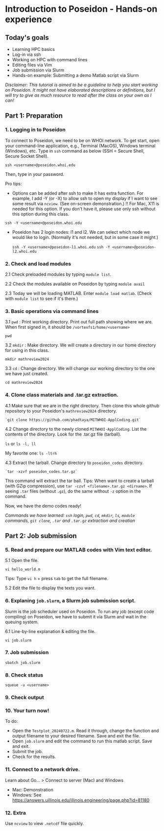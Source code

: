 # Introduction to Poseidon - Hands-on experience

## Today's goals

* Learning HPC basics
* Log-in via ssh
* Working on HPC with command lines
* Editing files via Vim
* Job submission via Slurm
* Hands-on example: Submitting a demo Matlab script via Slurm

*Disclaimer: This tutorial is aimed to be a guideline to help you start working on Poseidon. It might not have elaborated descriptions or definitions, but I will try to give as much resource to read after the class on your own as I can!*

## Part 1: Preparation

### 1. Logging in to Poseidon

To connect to Poseidon, we need to be on WHOI network. To get start, open your command-line application, e.g., Terminal (MacOS), Windows terminal (Windows), etc. Type in `ssh` command as below (SSH = Secure Shell, Secure Socket Shell).

`ssh <username>@poseidon.whoi.edu`

Then, type in your password.

Pro tips:
- Options can be added after ssh to make it has extra function. For example, I add -Y (or -X) to allow ssh to open my display if I want to see some result via `ncview`. (See on-screen demonstration.) !! For Mac, X11 is needed for this option. If you don't have it, please use only ssh without this option during this class.

`ssh -Y <username>@poseidon.whoi.edu`

- Poseidon has 2 login nodes: l1 and l2. We can select which node we would like to login. (Normally it's not needed, but in some case it might.)

    `ssh -Y <username>@poseidon-l1.whoi.edu`   `ssh -Y <username>@poseidon-l2.whoi.edu`

### 2. Check and load modules

2.1 Check preloaded modules by typing  `module list`.

2.2 Check the modules available on Poseidon by typing `module avail`

2.3 Today we will be loading MATLAB. Enter `module load matlab`. (Check with `module list` to see if it's there.)

### 3. Basic operations via command lines

3.1 `pwd` : Print working directory. Print out full path showing where we are. When first signed in, it should be `/vortexfs1/home/<username>`

  `pwd`

3.2 `mkdir` : Make directory. We will create a directory in our home directory for using in this class.

  `mkdir mathreview2024`

3.3 `cd` : Change directory. We will change our working directory to the one we have just created.

`cd mathreview2024`

### 4. Clone class materials and .tar.gz extraction.

4.1 Make sure that we are in the right directory. Then clone this whole github repository to your Poseidon's `mathreview2024` directory.

    `git clone https://github.com/phadtaya/MITWHOI-ApplCoding.git`
    

4.2 Change directory to the newly cloned `MITWHOI-ApplCoding`. List the contents of the directory. Look for the .tar.gz file (tarball).

`ls` or `ls -l, ll`

My favorite one: `ls -ltrh`

4.3 Extract the tarball. Change directory to `poseidon_codes` directory.

    `tar -xzvf poseidon_codes.tar.gz`


This command will extract the tar ball. Tips: When want to create a tarball (with GZip compression), use `tar -czvf <filename>.tar.gz <dirname>`. If seeing `.tar` files (without `.gz`), do the same without `-z` option in the command.

Now, we have the demo codes ready!

*Commands we have learned: `ssh` login, `pwd`, `cd`, `mkdir`, `ls`, `module` commands, `git clone`, `.tar` and `.tar.gz` extraction and creation*

## Part 2: Job submission

### 5. Read and prepare our MATLAB codes with Vim text editor.

5.1 Open the file.

`vi hello_world.m`

Tips: Type `vi h` + press `tab` to get the full filename.

5.2 Edit the file to display the texts you want.

### 6. Explaning `job.slurm`, a Slurm job submission script.

Slurm is the job scheduler used on Poseidon. To run any job (except code compiling) on Poseidon, we have to submit it via Slurm and wait in the queuing system.

6.1 Line-by-line explanation & editing the file.

`vi job.slurm`

### 7. Job submission

`sbatch job.slurm`


### 8. Check status

`squeue -u <username>`

### 9. Check output

### 10. Your turn now!

To do:

* Open the `Testplot_20240722.m`. Read it through, change the function and output filename to your desired filename. Save and exit the file.
* Open `job.slurm` and edit the command to run this matlab script. Save and exit.
* Submit the job.
* Check for the results.

### 11. Connect to a network drive. 

Learn about Go... > Connect to server (Mac) and Windows

* Mac: Demonstration
* Windows: See https://answers.uillinois.edu/illinois.engineering/page.php?id=81180

### 12. Extra

Use `ncview` to view `.netcdf` file quickly.

















